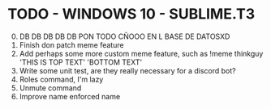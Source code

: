 # TODO - WINDOWS 10 - SUBLIME.T3

0. DB DB DB DB DB PON TODO CÑOOO EN L BASE DE DATOSXD
1. Finish don patch meme feature
2. Add perhaps some more custom meme feature, such as !meme thinkguy 'THIS IS TOP TEXT' 'BOTTOM TEXT'
3. Write some unit test, are they really necessary for a discord bot?
4. Roles command, I'm lazy
5. Unmute command
6. Improve name enforced name

